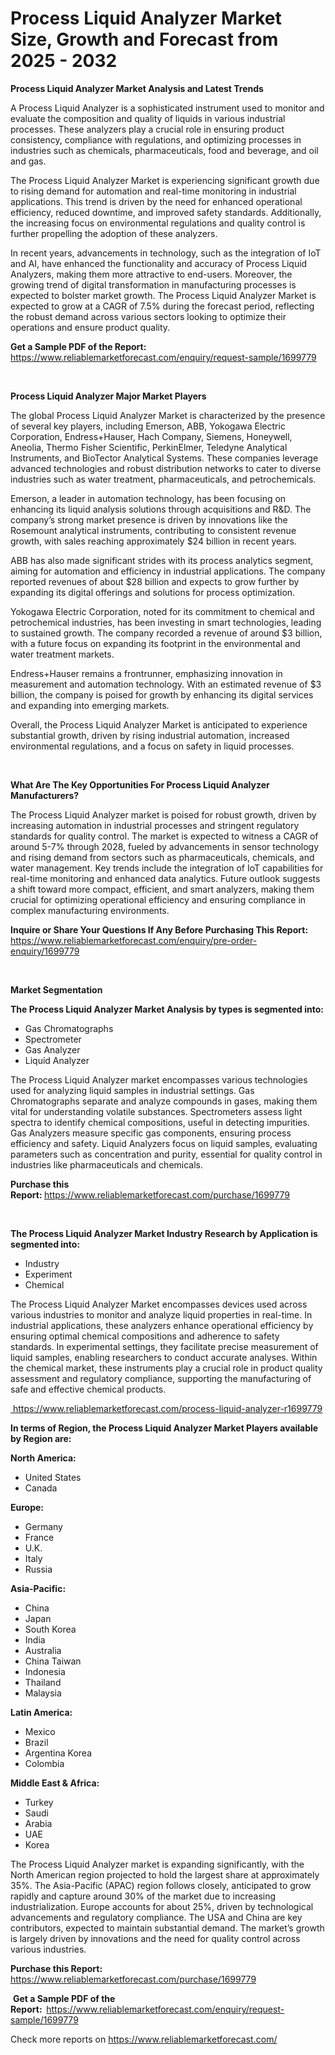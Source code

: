 <p><h1>Process Liquid Analyzer Market Size, Growth and Forecast from 2025 - 2032</h1></p><p><strong>Process Liquid Analyzer Market Analysis and Latest Trends</strong></p>
<p><p>A Process Liquid Analyzer is a sophisticated instrument used to monitor and evaluate the composition and quality of liquids in various industrial processes. These analyzers play a crucial role in ensuring product consistency, compliance with regulations, and optimizing processes in industries such as chemicals, pharmaceuticals, food and beverage, and oil and gas. </p><p>The Process Liquid Analyzer Market is experiencing significant growth due to rising demand for automation and real-time monitoring in industrial applications. This trend is driven by the need for enhanced operational efficiency, reduced downtime, and improved safety standards. Additionally, the increasing focus on environmental regulations and quality control is further propelling the adoption of these analyzers. </p><p>In recent years, advancements in technology, such as the integration of IoT and AI, have enhanced the functionality and accuracy of Process Liquid Analyzers, making them more attractive to end-users. Moreover, the growing trend of digital transformation in manufacturing processes is expected to bolster market growth. The Process Liquid Analyzer Market is expected to grow at a CAGR of 7.5% during the forecast period, reflecting the robust demand across various sectors looking to optimize their operations and ensure product quality.</p></p>
<p><strong>Get a Sample PDF of the Report:&nbsp;</strong> <a href="https://www.reliablemarketforecast.com/enquiry/request-sample/1699779?utm_campaign=3307&utm_medium=2&utm_source=Github&utm_content=ia&utm_term=27032025&utm_id=process-liquid-analyzer">https://www.reliablemarketforecast.com/enquiry/request-sample/1699779</a></p>
<p>&nbsp;</p>
<p><strong>Process Liquid Analyzer Major Market Players</strong></p>
<p><p>The global Process Liquid Analyzer Market is characterized by the presence of several key players, including Emerson, ABB, Yokogawa Electric Corporation, Endress+Hauser, Hach Company, Siemens, Honeywell, Aneolia, Thermo Fisher Scientific, PerkinElmer, Teledyne Analytical Instruments, and BioTector Analytical Systems. These companies leverage advanced technologies and robust distribution networks to cater to diverse industries such as water treatment, pharmaceuticals, and petrochemicals.</p><p>Emerson, a leader in automation technology, has been focusing on enhancing its liquid analysis solutions through acquisitions and R&D. The company’s strong market presence is driven by innovations like the Rosemount analytical instruments, contributing to consistent revenue growth, with sales reaching approximately $24 billion in recent years.</p><p>ABB has also made significant strides with its process analytics segment, aiming for automation and efficiency in industrial applications. The company reported revenues of about $28 billion and expects to grow further by expanding its digital offerings and solutions for process optimization.</p><p>Yokogawa Electric Corporation, noted for its commitment to chemical and petrochemical industries, has been investing in smart technologies, leading to sustained growth. The company recorded a revenue of around $3 billion, with a future focus on expanding its footprint in the environmental and water treatment markets.</p><p>Endress+Hauser remains a frontrunner, emphasizing innovation in measurement and automation technology. With an estimated revenue of $3 billion, the company is poised for growth by enhancing its digital services and expanding into emerging markets.</p><p>Overall, the Process Liquid Analyzer Market is anticipated to experience substantial growth, driven by rising industrial automation, increased environmental regulations, and a focus on safety in liquid processes.</p></p>
<p>&nbsp;</p>
<p><strong>What Are The Key Opportunities For Process Liquid Analyzer Manufacturers?</strong></p>
<p><p>The Process Liquid Analyzer market is poised for robust growth, driven by increasing automation in industrial processes and stringent regulatory standards for quality control. The market is expected to witness a CAGR of around 5-7% through 2028, fueled by advancements in sensor technology and rising demand from sectors such as pharmaceuticals, chemicals, and water management. Key trends include the integration of IoT capabilities for real-time monitoring and enhanced data analytics. Future outlook suggests a shift toward more compact, efficient, and smart analyzers, making them crucial for optimizing operational efficiency and ensuring compliance in complex manufacturing environments.</p></p>
<p><strong>Inquire or Share Your Questions If Any Before Purchasing This Report:</strong> <a href="https://www.reliablemarketforecast.com/enquiry/pre-order-enquiry/1699779?utm_campaign=3307&utm_medium=2&utm_source=Github&utm_content=ia&utm_term=27032025&utm_id=process-liquid-analyzer">https://www.reliablemarketforecast.com/enquiry/pre-order-enquiry/1699779</a></p>
<p>&nbsp;</p>
<p><strong>Market Segmentation</strong></p>
<p><strong>The Process Liquid Analyzer Market Analysis by types is segmented into:</strong></p>
<p><ul><li>Gas Chromatographs</li><li>Spectrometer</li><li>Gas Analyzer</li><li>Liquid Analyzer</li></ul></p>
<p><p>The Process Liquid Analyzer market encompasses various technologies used for analyzing liquid samples in industrial settings. Gas Chromatographs separate and analyze compounds in gases, making them vital for understanding volatile substances. Spectrometers assess light spectra to identify chemical compositions, useful in detecting impurities. Gas Analyzers measure specific gas components, ensuring process efficiency and safety. Liquid Analyzers focus on liquid samples, evaluating parameters such as concentration and purity, essential for quality control in industries like pharmaceuticals and chemicals.</p></p>
<p><strong>Purchase this Report:&nbsp;</strong><a href="https://www.reliablemarketforecast.com/purchase/1699779?utm_campaign=3307&utm_medium=2&utm_source=Github&utm_content=ia&utm_term=27032025&utm_id=process-liquid-analyzer">https://www.reliablemarketforecast.com/purchase/1699779</a></p>
<p>&nbsp;</p>
<p><strong>The Process Liquid Analyzer Market Industry Research by Application is segmented into:</strong></p>
<p><ul><li>Industry</li><li>Experiment</li><li>Chemical</li></ul></p>
<p><p>The Process Liquid Analyzer Market encompasses devices used across various industries to monitor and analyze liquid properties in real-time. In industrial applications, these analyzers enhance operational efficiency by ensuring optimal chemical compositions and adherence to safety standards. In experimental settings, they facilitate precise measurement of liquid samples, enabling researchers to conduct accurate analyses. Within the chemical market, these instruments play a crucial role in product quality assessment and regulatory compliance, supporting the manufacturing of safe and effective chemical products.</p></p>
<p><a href="https://www.reliablemarketforecast.com/process-liquid-analyzer-r1699779?utm_campaign=3307&utm_medium=2&utm_source=Github&utm_content=ia&utm_term=27032025&utm_id=process-liquid-analyzer">&nbsp;https://www.reliablemarketforecast.com/process-liquid-analyzer-r1699779</a></p>
<p><strong>In terms of Region, the Process Liquid Analyzer Market Players available by Region are:</strong></p>
<p>
    <p> <strong> North America: </strong>
        <ul>
            <li>United States</li>
            <li>Canada</li>
        </ul>
        </p> 
    <p> <strong> Europe: </strong>
        <ul>
            <li>Germany</li>
            <li>France</li>
            <li>U.K.</li>
            <li>Italy</li>
            <li>Russia</li>
        </ul>
        </p> 
    <p> <strong> Asia-Pacific: </strong>
        <ul>
            <li>China</li>
            <li>Japan</li>
            <li>South Korea</li>
            <li>India</li>
            <li>Australia</li>
            <li>China Taiwan</li>
            <li>Indonesia</li>
            <li>Thailand</li>
            <li>Malaysia</li>
        </ul>
        </p> 
    <p> <strong> Latin America: </strong>
        <ul>
            <li>Mexico</li>
            <li>Brazil</li>
            <li>Argentina Korea</li>
            <li>Colombia</li>
        </ul>
        </p> 
    <p> <strong> Middle East & Africa: </strong>
        <ul>
            <li>Turkey</li>
            <li>Saudi</li>
            <li>Arabia</li>
            <li>UAE</li>
            <li>Korea</li>
        </ul>
    </p>
    </p>
<p><p>The Process Liquid Analyzer market is expanding significantly, with the North American region projected to hold the largest share at approximately 35%. The Asia-Pacific (APAC) region follows closely, anticipated to grow rapidly and capture around 30% of the market due to increasing industrialization. Europe accounts for about 25%, driven by technological advancements and regulatory compliance. The USA and China are key contributors, expected to maintain substantial demand. The market’s growth is largely driven by innovations and the need for quality control across various industries.</p></p>
<p><strong>Purchase this Report: </strong><a href="https://www.reliablemarketforecast.com/purchase/1699779?utm_campaign=3307&utm_medium=2&utm_source=Github&utm_content=ia&utm_term=27032025&utm_id=process-liquid-analyzer">https://www.reliablemarketforecast.com/purchase/1699779</a></p>
<p>&nbsp;<strong>Get a Sample PDF of the Report:&nbsp;&nbsp;</strong><a href="https://www.reliablemarketforecast.com/enquiry/request-sample/1699779?utm_campaign=3307&utm_medium=2&utm_source=Github&utm_content=ia&utm_term=27032025&utm_id=process-liquid-analyzer">https://www.reliablemarketforecast.com/enquiry/request-sample/1699779</a></p>
<p><strong></strong></p>
<p>Check more reports on <a href="https://www.reliablemarketforecast.com/?utm_campaign=3307&utm_medium=2&utm_source=Github&utm_content=ia&utm_term=27032025&utm_id=process-liquid-analyzer">https://www.reliablemarketforecast.com/</a></p>